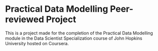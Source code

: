 # Practical Data Modelling Peer-reviewed Project
This is a project made for the completion of the Practical Data Modelling module in the Data Scientist Specialization course of John Hopkins University hosted on Coursera. 

